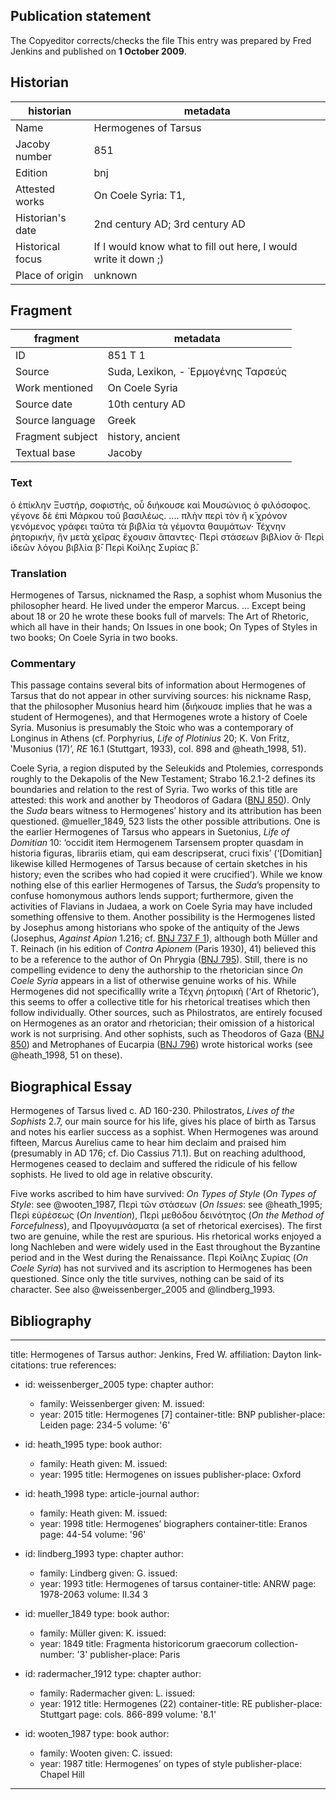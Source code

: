 ## Publication statement
The Copyeditor corrects/checks the file
This entry was prepared by Fred Jenkins and published on **1 October 2009**.

## Historian
historian | metadata
----- | -------
Name | Hermogenes of Tarsus
Jacoby number | 851
Edition | bnj
Attested works | On Coele Syria: T1,
Historian's date | 2nd century AD; 3rd century AD
Historical focus | If I would know what to fill out here, I would write it down ;)
Place of origin | unknown

## Fragment 
fragment | metadata
----- | -----
ID | 851 T 1
Source | Suda, Lexikon, - ῾Ερμογένης Ταρσεύς
Work mentioned | On Coele Syria
Source date | 10th century AD
Source language | Greek
Fragment subject | history, ancient
Textual base | Jacoby

### Text
ὁ ἐπίκλην Ξυστήρ, σοφιστής, οὗ διήκουσε καὶ Μουσώνιος ὁ φιλόσοφος. γέγονε δὲ ἐπὶ Μάρκου τοῦ βασιλέως. .... πλὴν περὶ τὸν ἢ κ̄ χρόνον γενόμενος γράφει ταῦτα τὰ βιβλία τὰ γέμοντα θαυμάτων· Τέχνην ῥητορικήν, ἣν μετὰ χεῖρας ἔχουσιν ἅπαντες· Περὶ στάσεων βιβλίον ᾱ· Περὶ ἰδεῶν λόγου βιβλία β̄· Περὶ Κοίλης Συρίας β̄.

### Translation
Hermogenes of Tarsus, nicknamed the Rasp, a sophist whom Musonius the philosopher heard. He lived under the emperor Marcus. ... Except being about 18 or 20 he wrote these books full of marvels: The Art of Rhetoric, which all have in their hands; On Issues in one book; On Types of Styles in two books; On Coele Syria in two books.

### Commentary
This passage contains several bits of information about Hermogenes of Tarsus that do not appear in other surviving sources: his nickname Rasp, that the philosopher Musonius heard him (διήκουσε implies that he was a student of Hermogenes), and that Hermogenes wrote a history of Coele Syria. Musonius is presumably the Stoic who was a contemporary of Longinus in Athens (cf. Porphyrius, _Life of Plotinius_ 20; K. Von Fritz, ‛Musonius (17)’, _RE_ 16.1 (Stuttgart, 1933), col. 898 and @heath_1998, 51).

Coele Syria, a region disputed by the Seleukids and Ptolemies, corresponds roughly to the Dekapolis of the New Testament; Strabo 16.2.1-2 defines its boundaries and relation to the rest of Syria. Two works of this title are attested: this work and another by Theodoros of Gadara ([BNJ 850](http://doi.org/10.1163/1873-5363_bnj_a850)). Only the _Suda_ bears witness to Hermogenes’ history and its attribution has been questioned. @mueller_1849, 523 lists the other possible attributions. One is the earlier Hermogenes of Tarsus who appears in Suetonius, _Life of Domitian_ 10: ‘occidit item Hermogenem Tarsensem propter quasdam in historia figuras, librariis etiam, qui eam descripserat, cruci fixis’ (‘[Domitian] likewise killed Hermogenes of Tarsus because of certain sketches in his history; even the scribes who had copied it were crucified’). While we know nothing else of this earlier Hermogenes of Tarsus, the _Suda_’s propensity to confuse homonymous authors lends support; furthermore, given the activities of Flavians in Judaea, a work on Coele Syria may have included something offensive to them. Another possibility is the Hermogenes listed by Josephus among historians who spoke of the antiquity of the Jews (Josephus, _Against Apion_ 1.216; cf. [BNJ 737 F 1](http://doi.org/10.1163/1873-5363_bnj_a737)), although both Müller and T. Reinach (in his edition of _Contra Apionem_ (Paris 1930), 41) believed this to be a reference to the author of On Phrygia ([BNJ 795](http://doi.org/10.1163/1873-5363_bnj_a795)). Still, there is no compelling evidence to deny the authorship to the rhetorician since _On Coele Syria_ appears in a list of otherwise genuine works of his. While Hermogenes did not specificallly write a Τέχνη ῥητορική (‘Art of Rhetoric’), this seems to offer a collective title for his rhetorical treatises which then follow individually. Other sources, such as Philostratos, are entirely focused on Hermogenes as an orator and rhetorician; their omission of a historical work is not surprising. And other sophists, such as Theodoros of Gaza ([BNJ 850](http://doi.org/10.1163/1873-5363_bnj_a850)) and Metrophanes of Eucarpia ([BNJ 796](http://doi.org/10.1163/1873-5363_bnj_a796)) wrote historical works (see @heath_1998, 51 on these).

## Biographical Essay
Hermogenes of Tarsus lived c. AD 160-230. Philostratos, _Lives of the Sophists_ 2.7, our main source for his life, gives his place of birth as Tarsus and notes his earlier success as a sophist. When Hermogenes was around fifteen, Marcus Aurelius came to hear him declaim and praised him (presumably in AD 176; cf. Dio Cassius 71.1). But on reaching adulthood, Hermogenes ceased to declaim and suffered the ridicule of his fellow sophists. He lived to old age in relative obscurity.

Five works ascribed to him have survived: _On Types of Style_ (_On Types of Style_: see @wooten_1987, Περὶ τῶν στάσεων (_On Issues_: see @heath_1995; Περὶ εὑρέσεως (_On Invention_), Περὶ μεθόδου δεινότητος (_On the Method of Forcefulness_), and Προγυμνάσματα (a set of rhetorical exercises). The first two are genuine, while the rest are spurious. His rhetorical works enjoyed a long Nachleben and were widely used in the East throughout the Byzantine period and in the West during the Renaissance. Περὶ Κοίλης Συρίας (_On Coele Syria_) has not survived and its ascription to Hermogenes has been questioned. Since only the title survives, nothing can be said of its character.
See also @weissenberger_2005 and @lindberg_1993.

## Bibliography



---
title: Hermogenes of Tarsus
author: Jenkins, Fred W.
affiliation: Dayton
link-citations: true
references:
- id: weissenberger_2005
  type: chapter
  author:
  - family: Weissenberger
    given: M.
  issued:
  - year: 2015
  title: Hermogenes \[7\]
  container-title: BNP
  publisher-place: Leiden
  page: 234-5
  volume: '6'

- id: heath_1995
  type: book
  author:
  - family: Heath
    given: M.
  issued:
  - year: 1995
  title: Hermogenes on issues
  publisher-place: Oxford

- id: heath_1998
  type: article-journal
  author:
  - family: Heath
    given: M.
  issued:
  - year: 1998
  title: Hermogenes’ biographers
  container-title: Eranos
  page: 44-54
  volume: '96'

- id: lindberg_1993
  type: chapter
  author:
  - family: Lindberg
    given: G.
  issued:
  - year: 1993
  title: Hermogenes of tarsus
  container-title: ANRW
  page: 1978-2063
  volume: II.34 3

- id: mueller_1849
  type: book
  author:
  - family: Müller
    given: K.
  issued:
  - year: 1849
  title: Fragmenta historicorum graecorum
  collection-number: '3'
  publisher-place: Paris

- id: radermacher_1912
  type: chapter
  author:
  - family: Radermacher
    given: L.
  issued:
  - year: 1912
  title: Hermogenes (22)
  container-title: RE
  publisher-place: Stuttgart
  page: cols. 866-899
  volume: '8.1'

- id: wooten_1987
  type: book
  author:
  - family: Wooten
    given: C.
  issued:
  - year: 1987
  title: Hermogenes’ on types of style
  publisher-place: Chapel Hill
---
